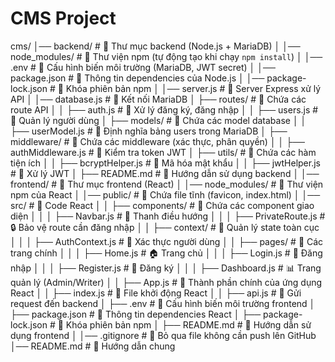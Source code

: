 # CMS Project

cms/
│── backend/              # 📂 Thư mục backend (Node.js + MariaDB)
│   │── node_modules/     # 📂 Thư viện npm (tự động tạo khi chạy `npm install`)
│   │── .env              # 🔧 Cấu hình biến môi trường (MariaDB, JWT secret)
│   │── package.json      # 📄 Thông tin dependencies của Node.js
│   │── package-lock.json # 📄 Khóa phiên bản npm
│   │── server.js         # 🚀 Server Express xử lý API
│   │── database.js       # 🔗 Kết nối MariaDB
│   ├── routes/           # 📂 Chứa các route API
│   │   ├── auth.js       # 📄 Xử lý đăng ký, đăng nhập
│   │   ├── users.js      # 📄 Quản lý người dùng
│   ├── models/           # 📂 Chứa các model database
│   │   ├── userModel.js  # 📄 Định nghĩa bảng users trong MariaDB
│   ├── middleware/       # 📂 Chứa các middleware (xác thực, phân quyền)
│   │   ├── authMiddleware.js # 🔑 Kiểm tra token JWT
│   ├── utils/            # 📂 Chứa các hàm tiện ích
│   │   ├── bcryptHelper.js  # 🔑 Mã hóa mật khẩu
│   │   ├── jwtHelper.js     # 🔑 Xử lý JWT
│   ├── README.md         # 📄 Hướng dẫn sử dụng backend
│
│── frontend/             # 📂 Thư mục frontend (React)
│   │── node_modules/     # 📂 Thư viện npm của React
│   │── public/           # 📂 Chứa file tĩnh (favicon, index.html)
│   │── src/              # 📂 Code React
│   │   ├── components/   # 📂 Chứa các component giao diện
│   │   │   ├── Navbar.js     # 📄 Thanh điều hướng
│   │   │   ├── PrivateRoute.js # 🔒 Bảo vệ route cần đăng nhập
│   │   ├── context/      # 📂 Quản lý state toàn cục
│   │   │   ├── AuthContext.js  # 📄 Xác thực người dùng
│   │   ├── pages/        # 📂 Các trang chính
│   │   │   ├── Home.js       # 🏠 Trang chủ
│   │   │   ├── Login.js      # 🔑 Đăng nhập
│   │   │   ├── Register.js   # 📝 Đăng ký
│   │   │   ├── Dashboard.js  # 📊 Trang quản lý (Admin/Writer)
│   │   ├── App.js        # 🚀 Thành phần chính của ứng dụng React
│   │   ├── index.js      # 🏁 File khởi động React
│   │   ├── api.js        # 🔗 Gửi request đến backend
│   ├── .env              # 🔧 Cấu hình biến môi trường frontend
│   ├── package.json      # 📄 Thông tin dependencies React
│   ├── package-lock.json # 📄 Khóa phiên bản npm
│   ├── README.md         # 📄 Hướng dẫn sử dụng frontend
│
│── .gitignore            # 🛑 Bỏ qua file không cần push lên GitHub
│── README.md             # 📄 Hướng dẫn chung

